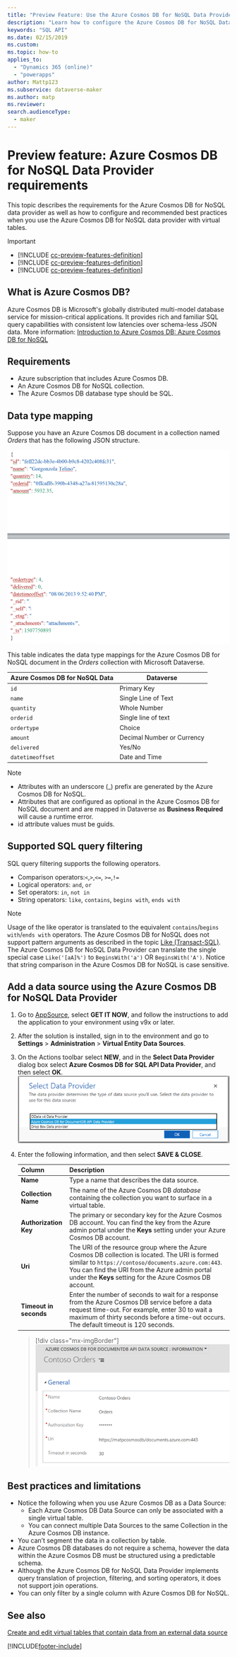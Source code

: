 ```yaml
---
title: "Preview Feature: Use the Azure Cosmos DB for NoSQL Data Provider with Microsoft Dataverse"
description: "Learn how to configure the Azure Cosmos DB for NoSQL Data Provider to use with virtual tables."
keywords: "SQL API"
ms.date: 02/15/2019
ms.custom: 
ms.topic: how-to
applies_to: 
  - "Dynamics 365 (online)"
  - "powerapps"
author: Mattp123
ms.subservice: dataverse-maker
ms.author: matp
ms.reviewer: 
search.audienceType: 
  - maker
---
```

# Preview feature: Azure Cosmos DB for NoSQL Data Provider requirements

This topic describes the requirements for the Azure Cosmos DB for NoSQL data provider as well as how to configure and recommended best practices when you use the Azure Cosmos DB for NoSQL data provider with virtual tables.

> [!IMPORTANT]
> - [!INCLUDE [cc-preview-features-definition](../../includes/cc-preview-features-definition.md)]
> - [!INCLUDE [cc-preview-features-definition](../../includes/cc-preview-features-expect-changes.md)]
> - [!INCLUDE [cc-preview-features-definition](../../includes/cc-preview-features-no-ms-support.md)]

## What is Azure Cosmos DB?

Azure Cosmos DB is Microsoft's globally distributed multi-model database service for mission-critical applications. It provides rich and familiar SQL query capabilities with consistent low latencies over schema-less JSON data. More information: [Introduction to Azure Cosmos DB: Azure Cosmos DB for NoSQL](/azure/cosmos-db/sql-api-introduction)

## Requirements

- Azure subscription that includes Azure Cosmos DB.
- An Azure Cosmos DB for NoSQL collection.
- The Azure Cosmos DB database type should be SQL.

## Data type mapping

Suppose you have an Azure Cosmos DB document in a collection named *Orders* that has the following JSON structure.

![Example JSON for Azure Cosmos DB for NoSQL document.](media/documentdbexample.png)

This table indicates the data type mappings for the Azure Cosmos DB for NoSQL document in the *Orders* collection with Microsoft Dataverse.

|Azure Cosmos DB for NoSQL Data|Dataverse|
|--|--|
|`id`|Primary Key|
|`name`|Single Line of Text|
|`quantity`|Whole Number|
|`orderid`|Single line of text|
|`ordertype`|Choice|
|`amount`|Decimal Number or Currency|
|`delivered`|Yes/No|
|`datetimeoffset`|Date and Time|

> [!NOTE]
> - Attributes with an underscore (_) prefix are generated by the Azure Cosmos DB for NoSQL.
> - Attributes that are configured as optional in the Azure Cosmos DB for NoSQL document and are mapped in Dataverse as **Business Required** will cause a runtime error.
> - id attribute values must be guids.

## Supported SQL query filtering

SQL query filtering supports the following operators. 

- Comparison operators:`<`,`>`,`<=`, `>=`,`!=`
- Logical operators: `and`, `or` 
- Set operators: `in`, `not in`
- String operators: `like`, `contains`, `begins with`, `ends with`

> [!NOTE]
> Usage of the like operator is translated to the equivalent `contains`/`begins with`/`ends with` operators. The  Azure Cosmos DB for NoSQL does not support pattern arguments as described in the topic [Like (Transact-SQL)](/sql/t-sql/language-elements/like-transact-sql). The Azure Cosmos DB for NoSQL Data Provider can translate the single special case `Like('[aA]%')` to `BeginsWith('a')` OR `BeginsWith('A')`. Notice that string comparison in the Azure Cosmos DB for NoSQL is case sensitive.

## Add a data source using the Azure Cosmos DB for NoSQL Data Provider

1. Go to [AppSource](https://appsource.microsoft.com/product/dynamics-365/mscrm.documentdb_data_provider?tab=Overview), select **GET IT NOW**, and follow the instructions to add the application to your environment using v9x or later.
2. After the solution is installed, sign in to the environment and go to **Settings** > **Administration** > **Virtual Entity Data Sources**.
3. On the Actions toolbar select **NEW**, and in the **Select Data Provider** dialog box select **Azure Cosmos DB for SQL API Data Provider**, and then select **OK**.
![Select the Azure Cosmos DB for NoSQL Data Provider.](media/createdatasource.png)
1. Enter the following information, and then select **SAVE & CLOSE**.

    |Column|Description|
    |--|--|
    |**Name**|Type a name that describes the data source.|
    |**Collection Name**|The name of the Azure Cosmos DB *database* containing the collection you want to surface in a virtual table.  |
    |**Authorization Key**|The primary or secondary key for the Azure Cosmos DB account. You can find the key from the Azure admin portal under the **Keys** setting under your Azure Cosmos DB account.|
    |**Uri**|The URI of the resource group where the Azure Cosmos DB collection is located. The URI is formed similar to `https://contoso/documents.azure.com:443`. You can find the URI from the Azure admin portal under the **Keys** setting for the Azure Cosmos DB account. |
    |**Timeout in seconds**|Enter the number of seconds to wait for a response from the Azure Cosmos DB service before a data request time-out. For example, enter 30 to wait a maximum of thirty seconds before a time-out occurs. The default timeout is 120 seconds.|

    > [!div class="mx-imgBorder"]
    > ![Create the data source using the Azure Cosmos DB for NoSQL Data Provider.](media/cosmosdb-datasource.png)

## Best practices and limitations

- Notice the following when you use Azure Cosmos DB as a Data Source:
  - Each Azure Cosmos DB Data Source can only be associated with a single virtual table.
  - You can connect multiple Data Sources to the same Collection in the Azure Cosmos DB instance.
- You can’t segment the data in a collection by table.
- Azure Cosmos DB databases do not require a schema, however the data within the Azure Cosmos DB must be structured using a predictable schema.
- Although the Azure Cosmos DB for NoSQL Data Provider implements query translation of projection, filtering, and sorting operators, it does not support join operations.
- You can only filter by a single column with Azure Cosmos DB for NoSQL.

## See also

[Create and edit virtual tables that contain data from an external data source](create-edit-virtual-entities.md)

[!INCLUDE[footer-include](../../includes/footer-banner.md)]
